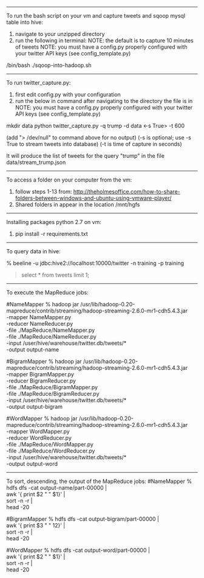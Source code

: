 ************************************************
To run the bash script on your vm and capture tweets and sqoop mysql table into hive:

1. navigate to your unzipped directory
2. run the following in terminal:
NOTE: the default is to capture 10 minutes of tweets
NOTE: you must have a config.py properly configured with your twitter API keys (see config_template.py)

/bin/bash ./sqoop-into-hadoop.sh

************************************************
To run twitter_capture.py:

1. first edit config.py with your configuration 
2. run the below in command after navigating to the directory the file is in
NOTE: you must have a config.py properly configured with your twitter API keys (see config_template.py)

mkdir data
python twitter_capture.py -q trump -d data <-s True> -t 600 

(add "> /dev/null" to command above for no output)
(-s is optional; use -s True to stream tweets into database)
(-t is time of capture in seconds)

It will produce the list of tweets for the query "trump" in the file data/stream_trump.json

************************************************
To access a folder on your computer from the vm:

1. follow steps 1-13 from: http://theholmesoffice.com/how-to-share-folders-between-windows-and-ubuntu-using-vmware-player/
2. Shared folders in appear in the location /mnt/hgfs

************************************************
Installing packages python 2.7 on vm:

1. pip install -r requirements.txt

************************************************
To query data in hive:

% beeline -u jdbc:hive2://localhost:10000/twitter -n training -p training
> select * from tweets limit 1;

************************************************
To execute the MapReduce jobs:

#NameMapper
% hadoop jar /usr/lib/hadoop-0.20-mapreduce/contrib/streaming/hadoop-streaming-2.6.0-mr1-cdh5.4.3.jar \
    -mapper NameMapper.py \
    -reducer NameReducer.py \
    -file ./MapReduce/NameMapper.py \
    -file ./MapReduce/NameReducer.py \
    -input /user/hive/warehouse/twitter.db/tweets/* \
    -output output-name

#BigramMapper
% hadoop jar /usr/lib/hadoop-0.20-mapreduce/contrib/streaming/hadoop-streaming-2.6.0-mr1-cdh5.4.3.jar \
    -mapper BigramMapper.py \
    -reducer BigramReducer.py \
    -file ./MapReduce/BigramMapper.py \
    -file ./MapReduce/BigramReducer.py \
    -input /user/hive/warehouse/twitter.db/tweets/* \
    -output output-bigram

#WordMapper
% hadoop jar /usr/lib/hadoop-0.20-mapreduce/contrib/streaming/hadoop-streaming-2.6.0-mr1-cdh5.4.3.jar \
    -mapper WordMapper.py \
    -reducer WordReducer.py \
    -file ./MapReduce/WordMapper.py \
    -file ./MapReduce/WordReducer.py \
    -input /user/hive/warehouse/twitter.db/tweets/* \
    -output output-word

************************************************
To sort, descending, the output of the MapReduce jobs:
#NameMapper
% hdfs dfs -cat output-name/part-00000 | \
    awk '{ print $2 " " $1}' | \
    sort -n -r | \
    head -20

#BigramMapper
% hdfs dfs -cat output-bigram/part-00000 | \
    awk '{ print $3 " " $1$2}' | \
    sort -n -r | \
    head -20

#WordMapper
% hdfs dfs -cat output-word/part-00000 | \
    awk '{ print $2 " " $1}' | \
    sort -n -r | \
    head -20
